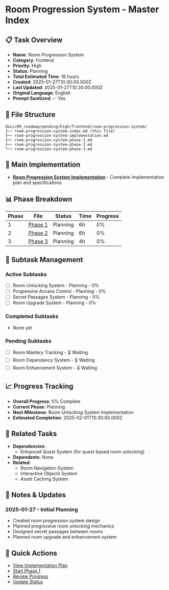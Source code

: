 # Room Progression System - Master Index

## 📋 Task Overview
- **Name**: Room Progression System
- **Category**: frontend
- **Priority**: High
- **Status**: Planning
- **Total Estimated Time**: 16 hours
- **Created**: 2025-01-27T10:30:00.000Z
- **Last Updated**: 2025-01-27T10:30:00.000Z
- **Original Language**: English
- **Prompt Sanitized**: ✅ Yes

## 📁 File Structure
```
docs/09_roadmap/pending/high/frontend/room-progression-system/
├── room-progression-system-index.md (this file)
├── room-progression-system-implementation.md
├── room-progression-system-phase-1.md
├── room-progression-system-phase-2.md
└── room-progression-system-phase-3.md
```

## 🎯 Main Implementation
- **[Room Progression System Implementation](./room-progression-system-implementation.md)** - Complete implementation plan and specifications

## 📊 Phase Breakdown
| Phase | File | Status | Time | Progress |
|-------|------|--------|------|----------|
| 1 | [Phase 1](./room-progression-system-phase-1.md) | Planning | 6h | 0% |
| 2 | [Phase 2](./room-progression-system-phase-2.md) | Planning | 6h | 0% |
| 3 | [Phase 3](./room-progression-system-phase-3.md) | Planning | 4h | 0% |

## 🔄 Subtask Management
### Active Subtasks
- [ ] Room Unlocking System - Planning - 0%
- [ ] Progressive Access Control - Planning - 0%
- [ ] Secret Passages System - Planning - 0%
- [ ] Room Upgrade System - Planning - 0%

### Completed Subtasks
- None yet

### Pending Subtasks
- [ ] Room Mastery Tracking - ⏳ Waiting
- [ ] Room Dependency System - ⏳ Waiting
- [ ] Room Enhancement System - ⏳ Waiting

## 📈 Progress Tracking
- **Overall Progress**: 0% Complete
- **Current Phase**: Planning
- **Next Milestone**: Room Unlocking System Implementation
- **Estimated Completion**: 2025-02-01T10:30:00.000Z

## 🔗 Related Tasks
- **Dependencies**: 
  - Enhanced Quest System (for quest-based room unlocking)
- **Dependents**: None
- **Related**: 
  - Room Navigation System
  - Interactive Objects System
  - Asset Caching System

## 📝 Notes & Updates
### 2025-01-27 - Initial Planning
- Created room progression system design
- Planned progressive room unlocking mechanics
- Designed secret passages between rooms
- Planned room upgrade and enhancement system

## 🚀 Quick Actions
- [View Implementation Plan](./room-progression-system-implementation.md)
- [Start Phase 1](./room-progression-system-phase-1.md)
- [Review Progress](#progress-tracking)
- [Update Status](#notes--updates)
